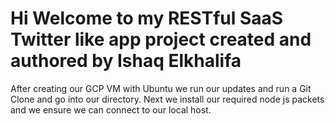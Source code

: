 # Hi Welcome to my RESTful SaaS Twitter like app project created and authored by Ishaq Elkhalifa

After creating our GCP VM with Ubuntu we run our updates and run a Git Clone and go into our directory. 
Next we install our required node js packets and we ensure we can connect to our local host. 
